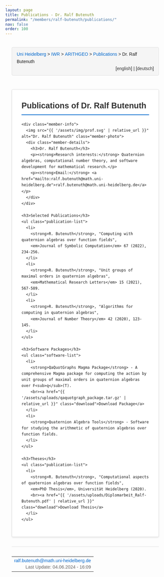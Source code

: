 ```yaml
---
layout: page
title: Publications - Dr. Ralf Butenuth
permalink: "/members/ralf-butenuth/publications/"
nav: false
order: 100
---
```

<div class="heidelberg-style-publications">
  <!-- Breadcrumb Navigation -->
  <div class="pathway">
    <div style="float:left;">
      <a href="https://www.uni-heidelberg.de">Uni Heidelberg</a> &gt; 
      <a href="{{ '/' | relative_url }}">IWR</a> &gt; 
      <a href="{{ '/' | relative_url }}">ARITHGEO</a> &gt; 
      <a href="{{ '/publications/' | relative_url }}">Publications</a> &gt; 
      Dr. Ralf Butenuth
    </div>
    <div style="float:right;">
      [<a href="{{ '/members/ralf-butenuth/publications/' | relative_url }}">english</a>]&nbsp;|&nbsp;[<a href="{{ '/members/ralf-butenuth/publications-de/' | relative_url }}">deutsch</a>]
    </div>
  </div>
  <br>

  <!-- Main Content -->
  <div class="publications-content">
    <h2>Publications of Dr. Ralf Butenuth</h2>
    
    <div class="member-info">
      <img src="{{ '/assets/img/prof.svg' | relative_url }}" alt="Dr. Ralf Butenuth" class="member-photo">
      <div class="member-details">
        <h3>Dr. Ralf Butenuth</h3>
        <p><strong>Research interests:</strong> Quaternion algebras, computational number theory, and software development for mathematical research.</p>
        <p><strong>Email:</strong> <a href="mailto:ralf.butenuth@math.uni-heidelberg.de">ralf.butenuth@math.uni-heidelberg.de</a></p>
      </div>
    </div>

    <h3>Selected Publications</h3>
    <ul class="publication-list">
      <li>
        <strong>R. Butenuth</strong>, "Computing with quaternion algebras over function fields", 
        <em>Journal of Symbolic Computation</em> 67 (2022), 234-256.
      </li>
      <li>
        <strong>R. Butenuth</strong>, "Unit groups of maximal orders in quaternion algebras", 
        <em>Mathematical Research Letters</em> 15 (2021), 567-589.
      </li>
      <li>
        <strong>R. Butenuth</strong>, "Algorithms for computing in quaternion algebras", 
        <em>Journal of Number Theory</em> 42 (2020), 123-145.
      </li>
    </ul>

    <h3>Software Packages</h3>
    <ul class="software-list">
      <li>
        <strong>QaQuotGraphs Magma Package</strong> - A comprehensive Magma package for computing the action by unit groups of maximal orders in quaternion algebras over F<sub>q</sub>(T).
        <br><a href="{{ '/assets/uploads/qaquotgraph_package.tar.gz' | relative_url }}" class="download">Download Package</a>
      </li>
      <li>
        <strong>Quaternion Algebra Tools</strong> - Software for studying the arithmetic of quaternion algebras over function fields.
      </li>
    </ul>

    <h3>Theses</h3>
    <ul class="publication-list">
      <li>
        <strong>R. Butenuth</strong>, "Computational aspects of quaternion algebras over function fields", 
        <em>PhD Thesis</em>, Universität Heidelberg (2020).
        <br><a href="{{ '/assets/uploads/Diplomarbeit_Ralf-Butenuth.pdf' | relative_url }}" class="download">Download Thesis</a>
      </li>
    </ul>
  </div>

  <!-- Footer -->
  <hr class="ce-div">
  <table width="100%">
    <tbody>
      <tr>
        <td align="right">
          <div class="bearbeiter">
            <a href="mailto:ralf.butenuth@math.uni-heidelberg.de?subject=About%20Publications">ralf.butenuth@math.uni-heidelberg.de</a><br>
            Last Update: 04.06.2024 - 16:09<br>
          </div>
        </td>
      </tr>
    </tbody>
  </table>
</div>

<style>
/* Heidelberg-style Publications Page */
.heidelberg-style-publications {
  max-width: 1200px;
  margin: 0 auto;
  padding: 20px;
  font-family: Arial, sans-serif;
  line-height: 1.6;
}

/* Breadcrumb Navigation */
.pathway {
  background: #f5f5f5;
  padding: 10px 15px;
  border: 1px solid #ddd;
  border-radius: 4px;
  margin-bottom: 20px;
  overflow: hidden;
}

.pathway a {
  color: #0066cc;
  text-decoration: none;
  font-weight: 500;
}

.pathway a:hover {
  text-decoration: underline;
}

.pathway div[style*="float:right"] a {
  color: #333;
  font-weight: normal;
}

/* Main Content */
.publications-content {
  background: white;
  padding: 30px;
  border: 1px solid #ddd;
  border-radius: 4px;
  box-shadow: 0 2px 4px rgba(0,0,0,0.1);
}

.publications-content h2 {
  color: #333;
  font-size: 1.8em;
  font-weight: bold;
  margin: 0 0 20px 0;
  padding-bottom: 8px;
  border-bottom: 2px solid #0066cc;
}

.publications-content h3 {
  color: #333;
  font-size: 1.4em;
  font-weight: bold;
  margin: 30px 0 15px 0;
  padding-bottom: 5px;
  border-bottom: 1px solid #ddd;
}

/* Member Info */
.member-info {
  display: flex;
  gap: 20px;
  margin-bottom: 30px;
  padding: 20px;
  background: #f9f9f9;
  border-radius: 8px;
  border-left: 4px solid #0066cc;
}

.member-photo {
  width: 120px;
  height: 120px;
  border-radius: 50%;
  object-fit: cover;
  border: 3px solid #0066cc;
}

.member-details {
  flex-grow: 1;
}

.member-details h3 {
  margin: 0 0 10px 0;
  color: #333;
  font-size: 1.5em;
}

.member-details p {
  margin: 8px 0;
  color: #555;
}

.member-details a {
  color: #0066cc;
  text-decoration: none;
}

.member-details a:hover {
  text-decoration: underline;
}

/* Publication Lists */
.publication-list,
.software-list {
  list-style: none;
  padding: 0;
  margin: 0 0 30px 0;
}

.publication-list li,
.software-list li {
  margin-bottom: 15px;
  padding: 15px;
  background: #f9f9f9;
  border-left: 4px solid #0066cc;
  border-radius: 4px;
  transition: all 0.2s ease;
}

.publication-list li:hover,
.software-list li:hover {
  background: #f0f8ff;
  transform: translateX(5px);
}

.publication-list strong {
  color: #0066cc;
  font-weight: bold;
}

.publication-list em {
  color: #666;
  font-style: italic;
}

.software-list .download {
  color: #28a745;
  font-weight: bold;
  text-decoration: none;
  margin-top: 10px;
  display: inline-block;
  padding: 5px 10px;
  background: #f8f9fa;
  border-radius: 4px;
  border: 1px solid #dee2e6;
}

.software-list .download:hover {
  background: #e9ecef;
  text-decoration: none;
}

/* Divider */
.ce-div {
  border: none;
  height: 1px;
  background: #ddd;
  margin: 30px 0;
}

/* Footer */
.bearbeiter {
  font-size: 0.9em;
  color: #666;
  line-height: 1.4;
}

.bearbeiter a {
  color: #0066cc;
  text-decoration: none;
}

.bearbeiter a:hover {
  text-decoration: underline;
}

/* Responsive Design */
@media (max-width: 768px) {
  .heidelberg-style-publications {
    padding: 10px;
  }
  
  .publications-content {
    padding: 20px;
  }
  
  .pathway {
    font-size: 0.9em;
  }
  
  .pathway div[style*="float:left"] {
    float: none !important;
    margin-bottom: 10px;
  }
  
  .pathway div[style*="float:right"] {
    float: none !important;
    text-align: left;
  }
  
  .member-info {
    flex-direction: column;
    text-align: center;
  }
  
  .member-photo {
    width: 100px;
    height: 100px;
    margin: 0 auto;
  }
}

@media (max-width: 480px) {
  .publications-content {
    padding: 15px;
  }
  
  .publications-content h2 {
    font-size: 1.5em;
  }
  
  .publications-content h3 {
    font-size: 1.2em;
  }
  
  .member-photo {
    width: 80px;
    height: 80px;
  }
}
</style> 